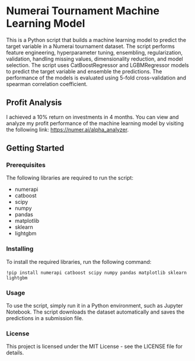 # Numerai Tournament Machine Learning Model

This is a Python script that builds a machine learning model to predict the target variable in a Numerai tournament dataset. The script performs feature engineering, hyperparameter tuning, ensembling, regularization, validation, handling missing values, dimensionality reduction, and model selection. The script uses CatBoostRegressor and LGBMRegressor models to predict the target variable and ensemble the predictions. The performance of the models is evaluated using 5-fold cross-validation and spearman correlation coefficient.

## Profit Analysis

I achieved a 10% return on investments in 4 months. You can view and analyze my profit performance of the machine learning model by visiting the following link: https://numer.ai/alpha_analyzer.


## Getting Started

### Prerequisites

The following libraries are required to run the script:

* numerapi
* catboost
* scipy
* numpy
* pandas
* matplotlib
* sklearn
* lightgbm

### Installing

To install the required libraries, run the following command:

```
!pip install numerapi catboost scipy numpy pandas matplotlib sklearn lightgbm
```
### Usage

To use the script, simply run it in a Python environment, such as Jupyter Notebook. The script downloads the dataset automatically and saves the predictions in a submission file.

### License

This project is licensed under the MIT License - see the LICENSE file for details.
